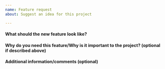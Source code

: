 ```yaml
---
name: Feature request
about: Suggest an idea for this project

---
```


#### What should the new feature look like?


#### Why do you need this feature/Why is it important to the project? (optional if described above)


#### Additional information/comments (optional)
